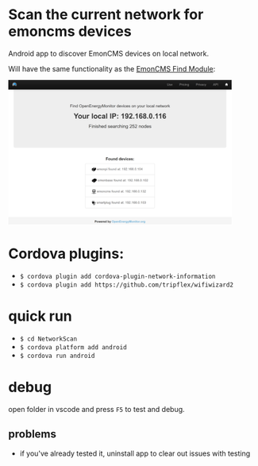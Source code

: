 # Scan the current network for emoncms devices
Android app to discover EmonCMS devices on local network.

Will have the same functionality as the [EmonCMS Find Module](https://github.com/emoncms/find):

[<img src="https://github.com/emoncms/find/blob/master/emoncms-find.png?raw=true" width="450"/>](https://github.com/emoncms/find/blob/master/emoncms-find.png?raw=true)

# Cordova plugins:
- `$ cordova plugin add cordova-plugin-network-information`
- `$ cordova plugin add https://github.com/tripflex/wifiwizard2`

# quick run
- `$ cd NetworkScan`
- `$ cordova platform add android`
- `$ cordova run android`

# debug
open folder in vscode and press `F5` to test and debug.

## problems
- if you've already tested it, uninstall app to clear out issues with testing
